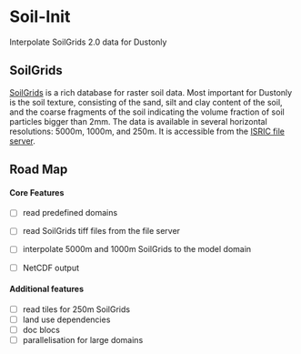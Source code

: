 # Soil-Init
Interpolate SoilGrids 2.0 data for Dustonly

## SoilGrids
[SoilGrids](https://soilgrids.org/) is a rich database for raster soil data. Most important for Dustonly is the soil texture, consisting of the sand, silt and clay content of the soil, and the coarse fragments of the soil indicating the volume fraction of soil particles bigger than 2mm.
The data is available in several horizontal resolutions: 5000m, 1000m, and 250m.
It is accessible from the [ISRIC file server](https://files.isric.org/soilgrids/latest/).


## Road Map
#### Core Features

- [ ] read predefined domains
- [ ] read SoilGrids tiff files from the file server
- [ ] interpolate 5000m and 1000m SoilGrids to the model domain
- [ ] NetCDF output


#### Additional features

- [ ] read tiles for 250m SoilGrids
- [ ] land use dependencies
- [ ] doc blocs
- [ ] parallelisation for large domains
